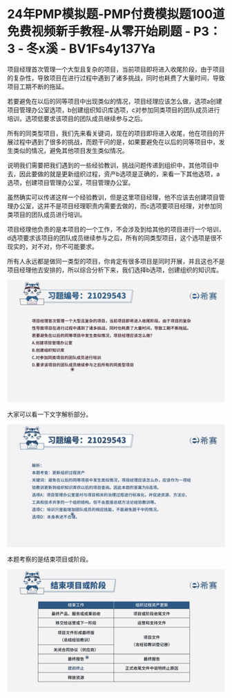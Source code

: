 # 24年PMP模拟题-PMP付费模拟题100道免费视频新手教程-从零开始刷题 - P3：3 - 冬x溪 - BV1Fs4y137Ya

项目经理首次管理一个大型且复杂的项目，当前项目即将进入收尾阶段，由于项目的复杂性，导致项目在进行过程中遇到了诸多挑战，同时也耗费了大量时间，导致项目工期不断的拖延。

若要避免在以后的同等项目中出现类似的情况，项目经理应该怎么做，选项a创建项目管理办公室选项，b创建组织知识库选项，c对参加同类项目的团队成员进行培训，选项低要求该项目的团队成员继续参与之后。

所有的同类型项目，我们先来看关键词，现在的项目即将进入收尾，他在项目的开展过程中遇到了很多的挑战，而题干问的是，如果要避免在以后的同等项目中，发生类似的情况，避免其他项目发生类似情况。

说明我们需要把我们遇到的一些经验教训，挑战问题传递到组织中，其他项目中去，因此要做的就是更新组织过程，资产b选项是正确的，来看一下其他选项，a选项，创建项目管理办公室，项目管理办公室。

虽然确实可以传递这样一个经验教训，但是这里项目经理，他不应该去创建项目管理办公室，这并不是项目经理职责内需要去做的，而c选项要项目经理，对参加同类项目的团队成员进行培训。

项目经理他负责的是本项目的一个工作，不会涉及到给其他的项目进行一个培训，d选项要求该项目的团队成员继续参与之后，所有的同类型项目，这个选项是很不现实的，对不对，你不可能要求。

所有人永远都是做同一类型的项目，你肯定有很多项目是同时开展，并且这也不是项目经理他去安排的，所以综合分析下来，我们选择b选项，创建组织的知识库。



![](img/4268cc577a8f1b7ebcb0dcfda9314ba9_1.png)

大家可以看一下文字解析部分。

![](img/4268cc577a8f1b7ebcb0dcfda9314ba9_3.png)

本题考察的是结束项目或阶段。

![](img/4268cc577a8f1b7ebcb0dcfda9314ba9_5.png)